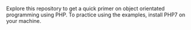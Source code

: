 Explore this repository to get a quick primer on object orientated programming using PHP. To practice using the examples, install PHP7 on your machine. 
